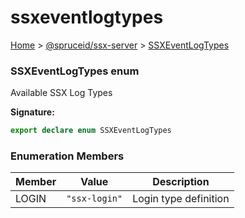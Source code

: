 # ssxeventlogtypes

[Home](https://github.com/spruceid/ssx/blob/main/documentation/reference/ssx-server/index.md) > [@spruceid/ssx-server](./) > [SSXEventLogTypes](ssx-server.ssxeventlogtypes.md)

### SSXEventLogTypes enum

Available SSX Log Types

**Signature:**

```typescript
export declare enum SSXEventLogTypes 
```

### Enumeration Members

| Member | Value         | Description           |
| ------ | ------------- | --------------------- |
| LOGIN  | `"ssx-login"` | Login type definition |
